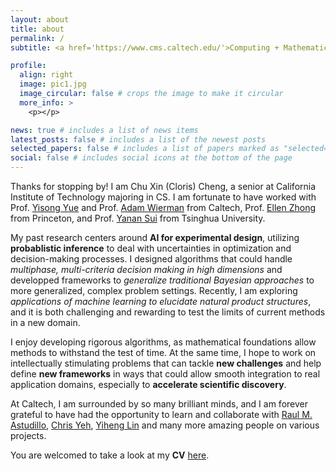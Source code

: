 ```yaml
---
layout: about
title: about
permalink: /
subtitle: <a href='https://www.cms.caltech.edu/'>Computing + Mathematical Sciences</a>, California Institute of Technology.

profile:
  align: right
  image: pic1.jpg
  image_circular: false # crops the image to make it circular
  more_info: >
    <p></p>

news: true # includes a list of news items
latest_posts: false # includes a list of the newest posts
selected_papers: false # includes a list of papers marked as "selected={true}"
social: false # includes social icons at the bottom of the page
---
```


Thanks for stopping by! I am Chu Xin (Cloris) Cheng, a senior at California Institute of Technology majoring in CS. I am fortunate to have worked with Prof. [Yisong Yue](https://yisongyue.com/[) and Prof. [Adam Wierman](https://adamwierman.com/) from Caltech, Prof. [Ellen Zhong](https://www.cs.princeton.edu/~zhonge/) from Princeton, and Prof. [Yanan Sui](https://yanansui.com/) from Tsinghua University. 

My past research centers around **AI for experimental design**, utilizing **probablistic inference** to deal with uncertainties in optimization and decision-making processes. I designed algorithms that could handle *multiphase, multi-criteria decision making in high dimensions* and developped frameworks to *generalize traditional Bayesian approaches* to more generalized, complex problem settings. Recently, I am exploring *applications of machine learning to elucidate natural product structures*, and it is both challenging and rewarding to test the limits of current methods in a new domain.

I enjoy developing rigorous algorithms, as mathematical foundations allow methods to withstand the test of time. At the same time, I hope to work on intellectually stimulating problems that can tackle **new challenges** and help define **new frameworks** in ways that could allow smooth integration to real application domains, especially to **accelerate scientific discovery**.

<!-- From **designing efficient sampling algorithms for high dimensional problems** using Bayesian optimization and MCMC to **leveraging human feedback using bandit algorithms** for exoskeleton gaits, I am intrigued by problems that interleave theoretical challenges and practical application. Recently, I am also exploring applications of **Bayesian optimization in experimental design problems**, and I am excited to see how general machine learning tools can be used to  -->

At Caltech, I am surrounded by so many brilliant minds, and I am forever grateful to have had the opportunity to learn and collaborate with [Raul M. Astudillo](https://raulastudillo.netlify.app/), [Chris Yeh](https://chrisyeh96.github.io/), [Yiheng Lin](https://yihenglin97.github.io/) and many more amazing people on various projects.

You are welcomed to take a look at my **CV** [here](/assets/pdf/CV_cheng_2024.pdf).



